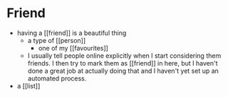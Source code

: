 # Friend

- having a [[friend]] is a beautiful thing
  - a type of [[person]]
    - one of my [[favourites]]
  - I usually tell people online explicitly when I start considering them friends. I then try to mark them as [[friend]] in here, but I haven't done a great job at actually doing that and I haven't yet set up an automated process.
- a [[list]]

